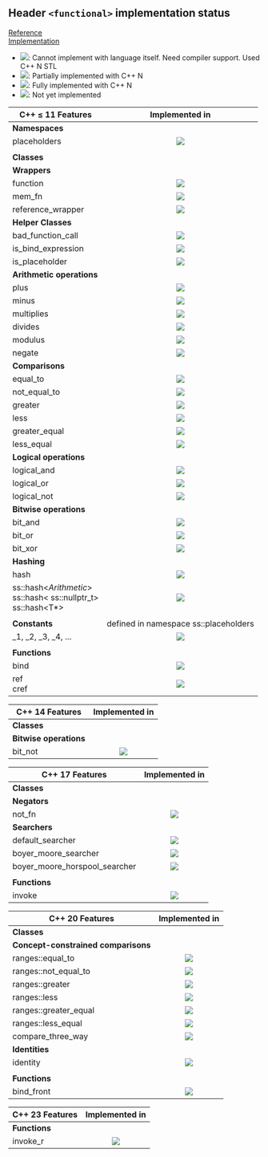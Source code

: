 ## Header `<functional>` implementation status

[Reference](https://en.cppreference.com/w/cpp/header/functional)  
[Implementation](../ss/include/ss/functional.h)

* ![](https://img.shields.io/badge/C%2B%2B-N-red): Cannot implement with language itself. Need compiler support. Used C++ N STL
* ![](https://img.shields.io/badge/C%2B%2B-N-blue): Partially implemented with C++ N
* ![](https://img.shields.io/badge/C%2B%2B-N-green): Fully implemented with C++ N
* ![][notyet]: Not yet implemented


| C++ ≤ 11 Features                | Implemented in          |
|----------------------------------|:-----------------------:|
| **Namespaces**                   |                         |
|placeholders                      | ![][notyet]             |
|                                  |                         |
| **Classes**                      |                         |
| **Wrappers**                     |                         |
|function                          | ![][notyet]             |
|mem_fn                            | ![][notyet]             |
|reference_wrapper                 | ![][cpp11]              |
| **Helper Classes**               |                         |
|bad_function_call                 | ![][notyet]             |
|is_bind_expression                | ![][notyet]             |
|is_placeholder                    | ![][notyet]             |
| **Arithmetic operations**        |                         |
|plus                              | ![][notyet]             |
|minus                             | ![][notyet]             |
|multiplies                        | ![][notyet]             |
|divides                           | ![][notyet]             |
|modulus                           | ![][notyet]             |
|negate                            | ![][notyet]             |
| **Comparisons**                  |                         |
|equal_to                          | ![][notyet]             |
|not_equal_to                      | ![][notyet]             |
|greater                           | ![][notyet]             |
|less                              | ![][notyet]             |
|greater_equal                     | ![][notyet]             |
|less_equal                        | ![][notyet]             |
| **Logical operations**           |                         |
|logical_and                       | ![][notyet]             |
|logical_or                        | ![][notyet]             |
|logical_not                       | ![][notyet]             |
| **Bitwise operations**           |                         |
|bit_and                           | ![][notyet]             |
|bit_or                            | ![][notyet]             |
|bit_xor                           | ![][notyet]             |
| **Hashing**                      |                         |
|hash                              | ![][notyet]             |
|ss::hash<*Arithmetic*> <br/> ss::hash< ss::nullptr_t> </br> ss::hash<T*> | ![][notyet] |
|                                  |                         |
| **Constants**                    | defined in namespace ss::placeholders |
|_1, _2, _3, _4, ...               | ![][notyet]             |
|                                  |                         |
| **Functions**                    |                         |
|bind                              | ![][notyet]             |
|ref <br/> cref                    | ![][notyet]             |



| C++ 14 Features                  | Implemented in          |
|----------------------------------|:-----------------------:|
| **Classes**                      |                         |
| **Bitwise operations**           |                         |
|bit_not                           | ![][notyet]             |


| C++ 17 Features                  | Implemented in          |
|----------------------------------|:-----------------------:|
| **Classes**                      |                         |
| **Negators**                     |                         |
|not_fn                            | ![][notyet]             |
| **Searchers**                    |                         |
|default_searcher                  | ![][notyet]             |
|boyer_moore_searcher              | ![][notyet]             |
|boyer_moore_horspool_searcher     | ![][notyet]             |
|                                  |                         |
| **Functions**                    |                         |
|invoke                            | ![][cpp11]              |


| C++ 20 Features                  | Implemented in          |
|----------------------------------|:-----------------------:|
| **Classes**                      |                         |
| **Concept-constrained comparisons** |                      |
|ranges::equal_to                  | ![][notyet]             |
|ranges::not_equal_to              | ![][notyet]             |
|ranges::greater                   | ![][notyet]             |
|ranges::less                      | ![][notyet]             |
|ranges::greater_equal             | ![][notyet]             |
|ranges::less_equal                | ![][notyet]             |
|compare_three_way                 | ![][notyet]             |
| **Identities**                   |                         |
|identity                          | ![][notyet]             |
|                                  |                         |
| **Functions**                    |                         |
|bind_front                        | ![][notyet]             |



| C++ 23 Features                  | Implemented in          |
|----------------------------------|:-----------------------:|
| **Functions**                    |                         |
|invoke_r                          | ![][cpp11]              |

[notyet]: https://img.shields.io/badge/Not_yet-orange
[removed]: https://img.shields.io/badge/Removed-red

[cppno11]: https://img.shields.io/badge/C%2B%2B-11-red
[cppno14]: https://img.shields.io/badge/C%2B%2B-14-red
[cppno17]: https://img.shields.io/badge/C%2B%2B-17-red
[cppno20]: https://img.shields.io/badge/C%2B%2B-20-red
[cppno23]: https://img.shields.io/badge/C%2B%2B-23-red

[cpppt11]: https://img.shields.io/badge/C%2B%2B-11-blue
[cpppt14]: https://img.shields.io/badge/C%2B%2B-14-blue
[cpppt17]: https://img.shields.io/badge/C%2B%2B-17-blue
[cpppt20]: https://img.shields.io/badge/C%2B%2B-20-blue
[cpppt23]: https://img.shields.io/badge/C%2B%2B-23-blue

[cpp11]: https://img.shields.io/badge/C%2B%2B-11-green

[cpp14]: https://img.shields.io/badge/C%2B%2B-14-green

[cpp17]: https://img.shields.io/badge/C%2B%2B-17-green

[cpp20]: https://img.shields.io/badge/C%2B%2B-20-green

[cpp23]: https://img.shields.io/badge/C%2B%2B-23-green
